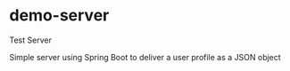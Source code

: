 # demo-server
Test Server

Simple server using Spring Boot to deliver a user profile as a JSON object
